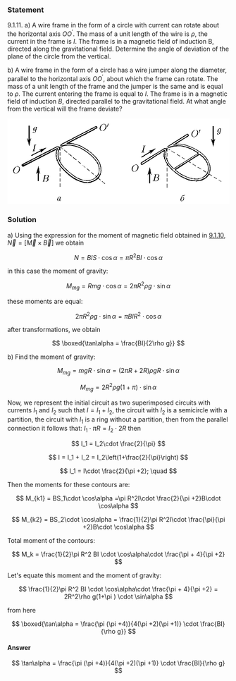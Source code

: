 ###  Statement

$9.1.11.$ a) A wire frame in the form of a circle with current can rotate about the horizontal axis $OO^\prime$. The mass of a unit length of the wire is $\rho$, the current in the frame is $I$. The frame is in a magnetic field of induction B, directed along the gravitational field. Determine the angle of deviation of the plane of the circle from the vertical.

b) A wire frame in the form of a circle has a wire jumper along the diameter, parallel to the horizontal axis $OO^\prime$, about which the frame can rotate. The mass of a unit length of the frame and the jumper is the same and is equal to $\rho$. The current entering the frame is equal to $I$. The frame is in a magnetic field of induction $B$, directed parallel to the gravitational field. At what angle from the vertical will the frame deviate?

![ For problem $9.1.11$ |996x383, 64%](../../img/9.1.11/statement.png)

### Solution

a) Using the expression for the moment of magnetic field obtained in [9.1.10](../9.1.10), $\vec{N} = [\vec{M} \times \vec{B}]$ we obtain

$$
N = BIS\cdot \cos\alpha = \pi R^2BI \cdot \cos\alpha
$$

in this case the moment of gravity:

$$
M_{mg} = Rmg\cdot \cos\alpha = 2\pi R^2\rho g\cdot \sin\alpha
$$

these moments are equal:

$$
2\pi R^2\rho g \cdot \sin\alpha = \pi BI R^2 \cdot \cos\alpha
$$

after transformations, we obtain

$$
\boxed{\tan\alpha = \frac{BI}{2\rho g}}
$$

b) Find the moment of gravity:

$$
M_{mg} = mgR\cdot \sin\alpha = (2\pi R + 2R)\rho gR \cdot \sin\alpha
$$

$$
M_{mg} = 2R^2\rho g(1+\pi ) \cdot \sin\alpha
$$

Now, we represent the initial circuit as two superimposed circuits with currents $I_1$ and $I_2$ such that $I = I_1 + I_2$, the circuit with $I_2$ is a semicircle with a partition, the circuit with $I_1$ is a ring without a partition, then from the parallel connection it follows that: $I_1\cdot \pi R = I_2 \cdot 2R$ then

$$
I_1 = I_2\cdot \frac{2}{\pi}
$$

$$
I = I_1 + I_2 = I_2\left(1+\frac{2}{\pi}\right)
$$

$$
I_1 = I\cdot \frac{2}{\pi +2}; \quad
$$

Then the moments for these contours are:

$$
M_{k1} = BS_1\cdot \cos\alpha =\pi R^2I\cdot \frac{2}{\pi +2}B\cdot \cos\alpha
$$

$$
M_{k2} = BS_2\cdot \cos\alpha = \frac{1}{2}\pi R^2I\cdot \frac{\pi}{\pi +2}B\cdot \cos\alpha
$$

Total moment of the contours:

$$
M_k = \frac{1}{2}\pi R^2 BI \cdot \cos\alpha\cdot \frac{\pi + 4}{\pi +2}
$$

Let's equate this moment and the moment of gravity:

$$
\frac{1}{2}\pi R^2 BI \cdot \cos\alpha\cdot \frac{\pi + 4}{\pi +2} = 2R^2\rho g(1+\pi ) \cdot \sin\alpha
$$

from here

$$
\boxed{\tan\alpha = \frac{\pi (\pi +4)}{4(\pi +2)(\pi +1)} \cdot \frac{BI}{\rho g}}
$$

#### Answer

$$
\tan\alpha = \frac{\pi (\pi +4)}{4(\pi +2)(\pi +1)} \cdot \frac{BI}{\rho g}
$$